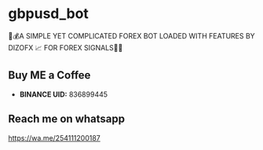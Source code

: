 # gbpusd_bot
💸💰A SIMPLE YET COMPLICATED FOREX BOT LOADED WITH FEATURES BY DIZOFX 📈 FOR FOREX SIGNALS💯🌴
## Buy ME a Coffee

- **BINANCE UID:** 
836899445

## Reach me on whatsapp
https://wa.me/254111200187
